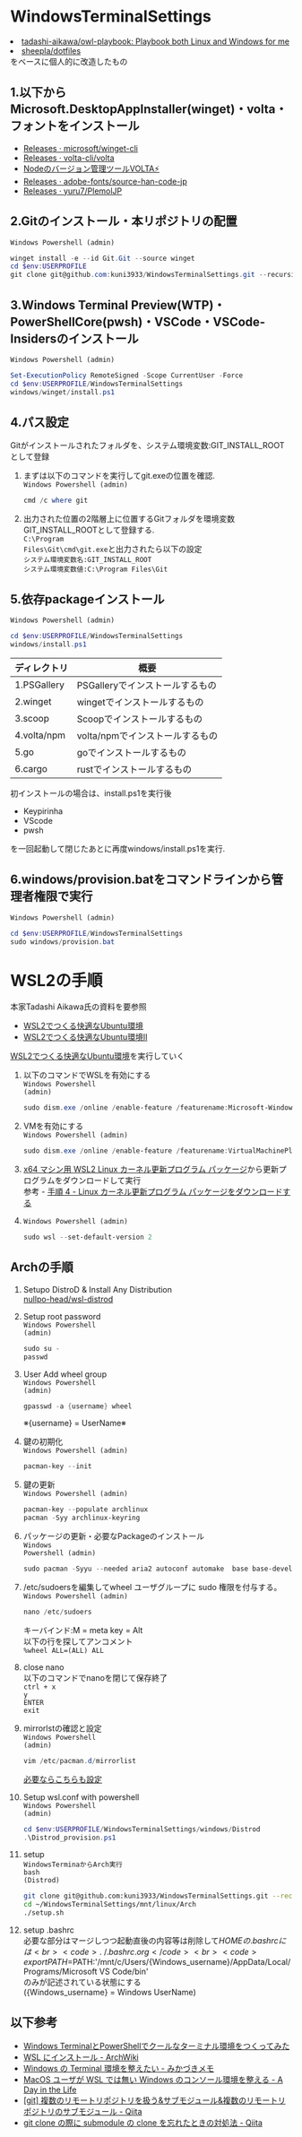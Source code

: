 # WindowsTerminalSettings

<li><a href="https://github.com/tadashi-aikawa/owl-playbook">tadashi-aikawa/owl-playbook: Playbook both Linux and Windows for me</a></li>
<li><a href="https://github.com/sheepla/dotfiles">sheepla/dotfiles</a></li>
をベースに個人的に改造したもの

## 1.以下からMicrosoft.DesktopAppInstaller(winget)・volta・フォントをインストール

<ul>
  <li><a href="https://github.com/microsoft/winget-cli/releases">Releases · microsoft/winget-cli</a></li>
  <li><a href="https://github.com/volta-cli/volta/releases">Releases · volta-cli/volta</a></li>
  <li><a href="https://qiita.com/naoyukik/items/d6a11808338a494238db">Nodeのバージョン管理ツールVOLTA⚡</a></li>
  <li><a href="https://github.com/adobe-fonts/source-han-code-jp/releases">Releases · adobe-fonts/source-han-code-jp</a></li>
  <li><a href="https://github.com/yuru7/PlemolJP/releases">Releases · yuru7/PlemolJP</a></li>
</ul>

## 2.Gitのインストール・本リポジトリの配置

<code>Windows Powershell (admin)</code>
```Powershell
winget install -e --id Git.Git --source winget
cd $env:USERPROFILE
git clone git@github.com:kuni3933/WindowsTerminalSettings.git --recursive
```

## 3.Windows Terminal Preview(WTP)・PowerShellCore(pwsh)・VSCode・VSCode-Insidersのインストール

<code>Windows Powershell (admin)</code>
```Powershell
Set-ExecutionPolicy RemoteSigned -Scope CurrentUser -Force
cd $env:USERPROFILE/WindowsTerminalSettings
windows/winget/install.ps1
```

## 4.パス設定

Gitがインストールされたフォルダを、システム環境変数:GIT_INSTALL_ROOT として登録

1. まずは以下のコマンドを実行してgit.exeの位置を確認.<br>
  <code>Windows Powershell (admin)</code><br>
    ```Powershell
    cmd /c where git
    ```
 
2. 出力された位置の2階層上に位置するGitフォルダを環境変数GIT_INSTALL_ROOTとして登録する.<br>
  <code>C:\Program Files\Git\cmd\git.exe</code>と出力されたら以下の設定<br>
  <code>システム環境変数名:GIT_INSTALL_ROOT</code><br>
  <code>システム環境変数値:C:\Program Files\Git</code><br>

## 5.依存packageインストール

<code>Windows Powershell (admin)</code>
```Powershell
cd $env:USERPROFILE/WindowsTerminalSettings
windows/install.ps1
```

| ディレクトリ | 概要                                                            |
| ------------ | --------------------------------------------------------------- |
| 1.PSGallery  | PSGalleryでインストールするもの                                 |
| 2.winget     | wingetでインストールするもの                                    |
| 3.scoop      | Scoopでインストールするもの                                     |
| 4.volta/npm  | volta/npmでインストールするもの                                 |
| 5.go         | goでインストールするもの                                        |
| 6.cargo      | rustでインストールするもの                                      |

初インストールの場合は、install.ps1を実行後
<ul>
<li>Keypirinha</li>
<li>VScode</li>
<li>pwsh</li>
</ul>
を一回起動して閉じたあとに再度windows/install.ps1を実行.

## 6.windows/provision.batをコマンドラインから管理者権限で実行

<code>Windows Powershell (admin)</code>
```Powershell
cd $env:USERPROFILE/WindowsTerminalSettings
sudo windows/provision.bat
```

# WSL2の手順

本家Tadashi Aikawa氏の資料を要参照<br>
<ul>
  <li><a href="https://blog.mamansoft.net/2020/07/02/efficient-wsl2-with-ubuntu/">WSL2でつくる快適なUbuntu環境</a></li>
  <li><a href="https://blog.mamansoft.net/2020/07/26/efficient-wsl2-with-ubuntu2/">WSL2でつくる快適なUbuntu環境Ⅱ</a></li>
</ul>

<a href="https://blog.mamansoft.net/2020/07/02/efficient-wsl2-with-ubuntu/">WSL2でつくる快適なUbuntu環境</a>を実行していく<br>

1. 以下のコマンドでWSLを有効にする<br>
  <code>Windows Powershell (admin)</code>
    ```Powershell
    sudo dism.exe /online /enable-feature /featurename:Microsoft-Windows-Subsystem-Linux /all /norestart
    ```

2. VMを有効にする<br>
  <code>Windows Powershell (admin)</code>
    ```Powershell
    sudo dism.exe /online /enable-feature /featurename:VirtualMachinePlatform /all /norestart
    ```

3. <a href="https://wslstorestorage.blob.core.windows.net/wslblob/wsl_update_x64.msi">x64 マシン用 WSL2 Linux カーネル更新プログラム パッケージ</a>から更新プログラムをダウンロードして実行<br>
  参考 - <a href="https://docs.microsoft.com/ja-jp/windows/wsl/install-win10#step-4---download-the-linux-kernel-update-package">手順 4 - Linux カーネル更新プログラム パッケージをダウンロードする</a><br>

4. <code>Windows Powershell (admin)</code>
    ```Powershell
    sudo wsl --set-default-version 2
    ```


## Archの手順


1. Setupo DistroD & Install Any Distribution<br>
<a href="https://github.com/nullpo-head/wsl-distrod">nullpo-head/wsl-distrod</a>

2. Setup root password<br>
  <code>Windows Powershell (admin)</code>
    ```Powershell
    sudo su -
    passwd
    ```

3. User Add wheel group<br>
  <code>Windows Powershell (admin)</code>
    ```Powershell
    gpasswd -a {username} wheel
    ```
    ※{username} = UserName※<br>

4. 鍵の初期化<br>
  <code>Windows Powershell (admin)</code>
    ```Powershell
    pacman-key --init
    ```

5. 鍵の更新<br>
  <code>Windows Powershell (admin)</code>
    ```Powershell
    pacman-key --populate archlinux
    pacman -Syy archlinux-keyring
    ```

6. パッケージの更新・必要なPackageのインストール<br>
  <code>Windows Powershell (admin)</code>
    ```Powershell
    sudo pacman -Syyu --needed aria2 autoconf automake  base base-devel curl git gnupg make neovim ntp openssh sudo vi vim wget
    ```

7. /etc/sudoersを編集してwheel ユーザグループに sudo 権限を付与する。<br>
  <code>Windows Powershell (admin)</code>
    ```Powershell
    nano /etc/sudoers
    ```
    キーバインド:M = meta key = Alt<br>
    以下の行を探してアンコメント<br>
    <code>%wheel ALL=(ALL) ALL</code><br>

8. close nano<br>
  以下のコマンドでnanoを閉じて保存終了<br>
  <code>ctrl + x</code><br> 
  <code>y</code><br>
  <code>ENTER</code><br>
  <code>exit</code><br>

9. mirrorlstの確認と設定<br>
  <code>Windows Powershell (admin)</code>
    ```Powershell
    vim /etc/pacman.d/mirrorlist
    ```
    <a href="https://wiki.archlinux.jp/index.php/%E3%83%89%E3%83%A1%E3%82%A4%E3%83%B3%E5%90%8D%E5%89%8D%E8%A7%A3%E6%B1%BA">必要ならこちらも設定</a><br>

10. Setup wsl.conf with powershell<br>
  <code>Windows Powershell (admin)</code>
    ```Powershell
    cd $env:USERPROFILE/WindowsTerminalSettings/windows/Distrod
    .\Distrod_provision.ps1
    ```

11. setup<br>
  <code>WindowsTerminaからArch実行</code><br>
  <code>bash (Distrod)</code>
    ```bash
    git clone git@github.com:kuni3933/WindowsTerminalSettings.git --recursive
    cd ~/WindowsTerminalSettings/mnt/linux/Arch
    ./setup.sh
    ```

12. setup .bashrc<br>
  必要な部分はマージしつつ起動直後の内容等は削除して$HOMEの.bashrcには<br>
  <code>. ~/.bashrc.org</code><br>
  <code>export PATH=$PATH:'/mnt/c/Users/{Windows_username}/AppData/Local/Programs/Microsoft VS Code/bin'</code><br>
  のみが記述されている状態にする<br>
  ({Windows_username} = Windows UserName)<br>


## 以下参考

<ul>
  <li><a href="https://blog.mamansoft.net/2020/05/31/windows-terminal-and-power-shell-makes-beautiful">Windows TerminalとPowerShellでクールなターミナル環境をつくってみた</a></li>
  <li><a href="https://wiki.archlinux.jp/index.php/WSL_%E3%81%AB%E3%82%A4%E3%83%B3%E3%82%B9%E3%83%88%E3%83%BC%E3%83%AB">WSL にインストール - ArchWiki</a></li>
  <li><a href="https://mikazuki.hatenablog.jp/entry/2020/08/01/173459">Windows の Terminal 環境を整えたい - みかづきメモ</a></li>
  <li><a href="https://secon.dev/entry/2020/08/17/070735/">MacOS ユーザが WSL では無い Windows のコンソール環境を整える - A Day in the Life</a></li>
  <li><a href="https://qiita.com/momomo_rimoto/items/30a95e457724746521c2#--%E3%82%B5%E3%83%96%E3%83%A2%E3%82%B8%E3%83%A5%E3%83%BC%E3%83%AB%E3%82%92%E6%9C%80%E6%96%B0%E3%81%AE%E3%83%96%E3%83%A9%E3%83%B3%E3%83%81%E3%81%AB%E3%81%99%E3%82%8B%E5%85%A8%E3%81%A6git-pull%E3%81%99%E3%82%8B">[git] 複数のリモートリポジトリを扱う&amp;サブモジュール&amp;複数のリモートリポジトリのサブモジュール - Qiita</a></li>
  <li><a href="https://qiita.com/kentarosasaki/items/3e670567c0512b9d411e">git clone の際に submodule の clone を忘れたときの対処法 - Qiita</a></li>
</ul>
